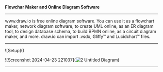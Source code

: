 <b>Flowchar Maker and Online Diagram Software</b>

<hr>

<p>www.draw.io is free online diagram software. You can use it as a flowchart maker, network diagram software, to create UML online, as an ER diagram tool, to design database schema, to build BPMN online, as a circuit diagram maker, and more. draw.io can import .vsdx, Gliffy™ and Lucidchart™ files.</p>

<hr>![Setup]()


![Screenshot 2024-04-23 221037](![2  Untitled Diagram](https://github.com/mukulgosavi/AD-Home-Lab/assets/37416784/2a4c9b46-fb05-4e3d-be95-e547b218c71a))


<hr>
